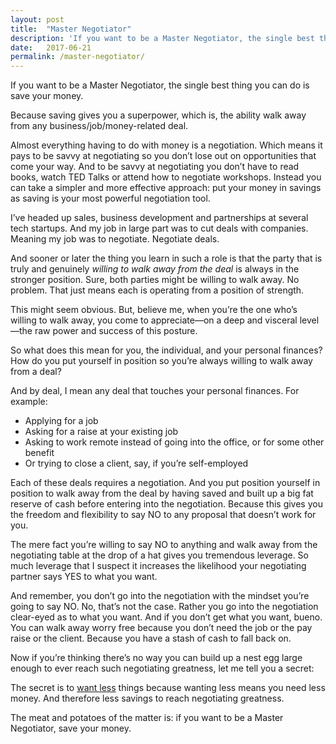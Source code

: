 ```yaml
---
layout: post
title:  "Master Negotiator"
description: 'If you want to be a Master Negotiator, the single best thing you can do is save your money.'
date:   2017-06-21
permalink: /master-negotiator/
---
```


If you want to be a Master Negotiator, the single best thing you can do is save your money.

Because saving gives you a superpower, which is, the ability walk away from any business/job/money-related deal. 
 
Almost everything having to do with money is a negotiation. Which means it pays to be savvy at negotiating so you don’t lose out on opportunities that come your way. And to be savvy at negotiating you don’t have to read books, watch TED Talks or attend how to negotiate workshops. Instead you can take a simpler and more effective approach: put your money in savings as saving is your most powerful negotiation tool.
 
I’ve headed up sales, business development and partnerships at several tech startups. And my job in large part was to cut deals with companies. Meaning my job was to negotiate. Negotiate deals.
 
And sooner or later the thing you learn in such a role is that the party that is truly and genuinely *willing to walk away from the deal* is always in the stronger position. Sure, both parties might be willing to walk away. No problem. That just means each is operating from a position of strength. 
 
This might seem obvious. But, believe me, when you’re the one who’s willing to walk away, you come to appreciate—on a deep and visceral level—the raw power and success of this posture. 
 
So what does this mean for you, the individual, and your personal finances? How do you put yourself in position so you’re always willing to walk away from a deal? 
 
And by deal, I mean any deal that touches your personal finances. For example:
 
* Applying for a job
* Asking for a raise at your existing job
* Asking to work remote instead of going into the office, or for some other benefit
* Or trying to close a client, say, if you’re self-employed 
 
Each of these deals requires a negotiation. And you put position yourself in position to walk away from the deal by having saved and built up a big fat reserve of cash before entering into the negotiation. Because this gives you the freedom and flexibility to say NO to any proposal that doesn’t work for you. 
 
The mere fact you’re willing to say NO to anything and walk away from the negotiating table at the drop of a hat gives you tremendous leverage. So much leverage that I suspect it increases the likelihood your negotiating partner says YES to what you want. 
 
And remember, you don’t go into the negotiation with the mindset you’re going to say NO. No, that’s not the case. Rather you go into the negotiation clear-eyed as to what you want. And if you don’t get what you want, bueno. You can walk away worry free because you don’t need the job or the pay raise or the client. Because you have a stash of cash to fall back on. 
 
Now if you’re thinking there’s no way you can build up a nest egg large enough to ever reach such negotiating greatness, let me tell you a secret: 
 
The secret is to [want less](https://www.gilbertindex.com/want-less/) things because wanting less means you need less money. And therefore less savings to reach negotiating greatness.  
 
The meat and potatoes of the matter is: if you want to be a Master Negotiator, save your money. 
